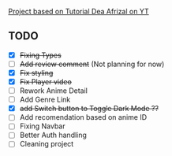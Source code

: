 [Project based on Tutorial Dea Afrizal on YT](https://youtube.com/playlist?list=PLc6SEcJkQ6DwSCyM53kqpM1yNyXT80d3U&si=2ZPI2N9r_uoJSETI)

## TODO
- [x] ~~Fixing Types~~
- [ ] ~~Add review comment~~ (Not planning for now)
- [x] ~~Fix styling~~
- [x] ~~Fix Player video~~
- [ ] Rework Anime Detail
- [ ] Add Genre Link
- [x] ~~add Switch button to Toggle Dark Mode ??~~
- [ ] Add recomendation based on anime ID
- [ ] Fixing Navbar
- [ ] Better Auth handling
- [ ] Cleaning project
